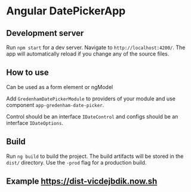 
# Angular DatePickerApp

## Development server

Run `npm start` for a dev server. Navigate to `http://localhost:4200/`. The app will automatically reload if you change any of the source files.

## How to use

Can be used as a form element or ngModel

Add `GredenhamDatePickerModule` to providers of your module and use component `app-gredenham-date-picker`.

Control should be an interface `IDateControl` and configs should be an interface `IDateOptions`.

## Build

Run `ng build` to build the project. The build artifacts will be stored in the `dist/` directory. Use the `-prod` flag for a production build.

## Example https://dist-vicdejbdik.now.sh
